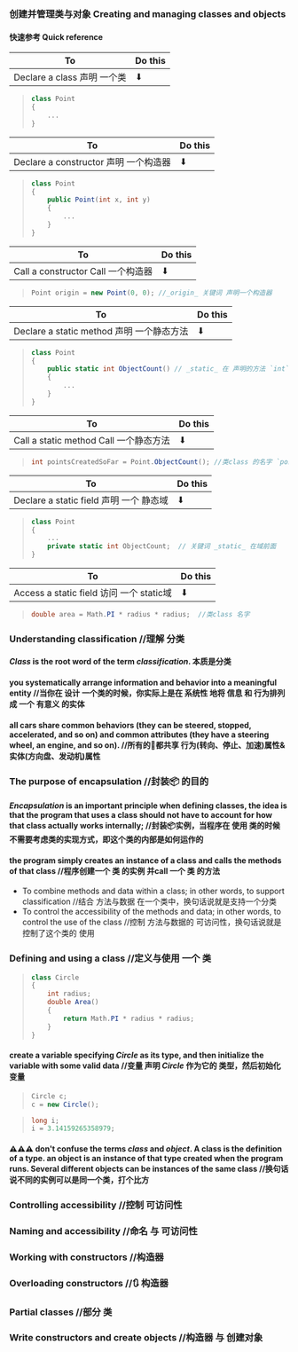 ### 创建并管理类与对象 Creating and managing classes and objects 
####  快速参考 Quick reference
|To |Do this  |
|---|---------|
|Declare a class  声明 一个类|⬇|
> ```C# 
> class Point
> {
>     ...
> }
> ```


|To |Do this  |
|---|---------|
|Declare a constructor 声明 一个构造器|⬇|
> ```C#
> class Point
> {
>     public Point(int x, int y)
>     {
>         ...
>     }
> }
> ```


|To |Do this  |
|---|---------|
|Call a constructor Call 一个构造器|⬇|
> ```C#
> Point origin = new Point(0, 0); //_origin_ 关键词 声明一个构造器
> ```


|To |Do this  |
|---|---------|
|Declare a static method 声明 一个静态方法|⬇|
> ```C#
> class Point
> {
>     public static int ObjectCount() // _static_ 在 声明的方法 `int` 之前
>     {
>         ...
>     }
> }
> ```


|To |Do this  |
|---|---------|
|Call a static method Call 一个静态方法|⬇|
> ```C#
> int pointsCreatedSoFar = Point.ObjectCount(); //类class 的名字 `pointsCreatedSoFar` 
> ```


|To |Do this  |
|---|---------|
|Declare a static field 声明 一个 静态域 |⬇|
> ```C#
> class Point
> {
>     ...
>     private static int ObjectCount;  // 关键词 _static_ 在域前面
> }
> ```


|To |Do this  |
|---|---------|
|Access a static field 访问 一个 static域 |⬇|
> ```C#
> double area = Math.PI * radius * radius;  //类class 名字
> 
> ```


### Understanding classification  //理解 分类
#### _Class_ is the root word of the term _classification_. 本质是分类
#### you systematically arrange information and behavior into a meaningful entity //当你在 设计 一个类的时候，你实际上是在 系统性 地将 信息 和 行为排列成 一个 有意义 的实体
#### all cars share common behaviors (they can be steered, stopped, accelerated, and so on) and common attributes (they have a steering wheel, an engine, and so on). //所有的🚗都共享 行为(转向、停止、加速)属性& 实体(方向盘、发动机)属性


### The purpose of encapsulation  //封装📦 的目的
#### _Encapsulation_ is an important principle when defining classes, the idea is that the program that uses a class should not have to account for how that class actually works internally; //封装📦实例，当程序在 使用 类的时候 不需要考虑类的实现方式，即这个类的内部是如何运作的
#### the program simply creates an instance of a class and calls the methods of that class  //程序创建一个 类 的实例 并call 一个 类 的方法
- To combine methods and data within a class; in other words, to support classification //结合 方法与数据 在一个类中，换句话说就是支持一个分类
- To control the accessibility of the methods and data; in other words, to control the use of the class //控制 方法与数据的 可访问性，换句话说就是控制了这个类的 使用




### Defining and using a class  //定义与使用 一个 类
> ```C#
> class Circle
> {
>     int radius;
>     double Area()
>     {
>         return Math.PI * radius * radius;
>     }
> }
> ```

#### create a variable specifying _Circle_ as its type, and then initialize the variable with some valid data //变量 声明 _Circle_ 作为它的 类型，然后初始化 变量
> ```C#
> Circle c;
> c = new Circle();
> ```

> ```C#
> long i;
> i = 3.14159265358979;
> ```

#### ⚠️⚠️⚠️ don't confuse the terms _class_ and _object_. A class is the definition of a type. an object is an instance of that type created when the program runs. Several different objects can be instances of the same class  //换句话说不同的实例可以是同一个类，打个比方 




### Controlling accessibility  //控制 可访问性
### Naming and accessibility  //命名 与 可访问性
### Working with constructors //构造器
### Overloading constructors  //🔃 构造器
### Partial classes //部分 类
### Write constructors and create objects  //构造器 与 创建对象
